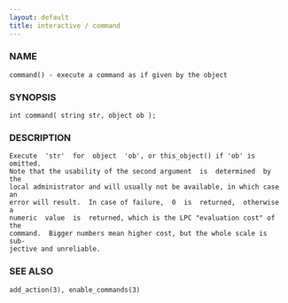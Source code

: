 ```yaml
---
layout: default
title: interactive / command
---
```


### NAME

    command() - execute a command as if given by the object


### SYNOPSIS

    int command( string str, object ob );


### DESCRIPTION

    Execute  'str'  for  object  'ob', or this_object() if 'ob' is omitted.
    Note that the usability of the second argument  is  determined  by  the
    local administrator and will usually not be available, in which case an
    error will result.  In case of failure,  0  is  returned,  otherwise  a
    numeric  value  is  returned, which is the LPC "evaluation cost" of the
    command.  Bigger numbers mean higher cost, but the whole scale is  sub‐
    jective and unreliable.


### SEE ALSO

    add_action(3), enable_commands(3)
